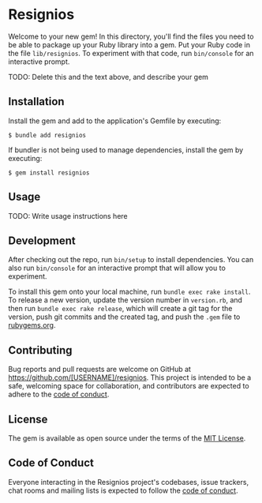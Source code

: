 # Resignios

Welcome to your new gem! In this directory, you'll find the files you need to be able to package up your Ruby library into a gem. Put your Ruby code in the file `lib/resignios`. To experiment with that code, run `bin/console` for an interactive prompt.

TODO: Delete this and the text above, and describe your gem

## Installation

Install the gem and add to the application's Gemfile by executing:

    $ bundle add resignios

If bundler is not being used to manage dependencies, install the gem by executing:

    $ gem install resignios

## Usage

TODO: Write usage instructions here

## Development

After checking out the repo, run `bin/setup` to install dependencies. You can also run `bin/console` for an interactive prompt that will allow you to experiment.

To install this gem onto your local machine, run `bundle exec rake install`. To release a new version, update the version number in `version.rb`, and then run `bundle exec rake release`, which will create a git tag for the version, push git commits and the created tag, and push the `.gem` file to [rubygems.org](https://rubygems.org).

## Contributing

Bug reports and pull requests are welcome on GitHub at https://github.com/[USERNAME]/resignios. This project is intended to be a safe, welcoming space for collaboration, and contributors are expected to adhere to the [code of conduct](https://github.com/[USERNAME]/resignios/blob/master/CODE_OF_CONDUCT.md).

## License

The gem is available as open source under the terms of the [MIT License](https://opensource.org/licenses/MIT).

## Code of Conduct

Everyone interacting in the Resignios project's codebases, issue trackers, chat rooms and mailing lists is expected to follow the [code of conduct](https://github.com/[USERNAME]/resignios/blob/master/CODE_OF_CONDUCT.md).
